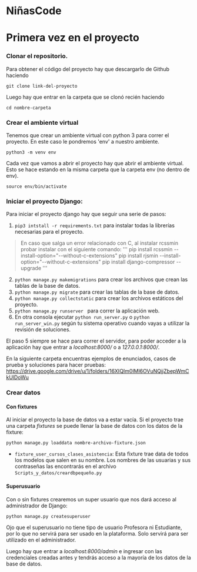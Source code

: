 # NiñasCode
# Primera vez en el proyecto

### Clonar el repositorio. 
Para obtener el código del proyecto hay que descargarlo de Github haciendo 
```
git clone link-del-proyecto
```
Luego hay que entrar en la carpeta que se clonó recién haciendo 
```
cd nombre-carpeta
```

### Crear el ambiente virtual
Tenemos que crear un ambiente virtual con python 3 para correr el proyecto.
En este caso le pondremos 'env' a nuestro ambiente. 

```
python3 -m venv env 
```

Cada vez que vamos a abrir el proyecto hay que abrir el ambiente virtual. Esto se hace estando en la misma carpeta que la carpeta env (no dentro de env).
```
source env/bin/activate
```


### Iniciar el proyecto Django: 
Para iniciar el proyecto django hay que seguir una serie de pasos: 
1. ``` pip3 intstall -r requirements.txt ``` para instalar todas la librerías necesarias para el proyecto. 
> En caso que salga un error relacionado con C, al instalar rcssmin probar instalar con el siguiente comando: 
''' 
    pip install rcssmin --install-option="--without-c-extensions"
    pip install rjsmin --install-option="--without-c-extensions"
    pip install django-compressor --upgrade
'''
2.  ```python manage.py makemigrations``` para crear los archivos que crean las tablas de la base de datos. 
3. ```python manage.py migrate```  para crear las tablas de la base de datos. 
4. ```python manage.py collectstatic``` para crear los archivos estáticos del proyecto. 
5. ```python manage.py runserver ``` para correr la aplicación web.
6. En otra consola ejecutar `python run_server.py` o `python run_server_win.py` según tu sistema operativo cuando vayas a utilizar la revisión de soluciones. 

El paso 5 siempre se hace para correr el servidor, para poder acceder a la aplicación hay que entrar a _localhost:8000/_ o a _127.0.0.1:8000/_. 

En la siguiente carpeta encuentras ejemplos de enunciados, casos de prueba y soluciones para hacer pruebas: https://drive.google.com/drive/u/1/folders/16XIQIm0lMl6OVuNQjjZbepWmCkUlDoWu


### Crear datos
#### Con fixtures
Al iniciar el proyecto la base de datos va a estar vacía. 
Si el proyecto trae una carpeta _fixtures_ se puede llenar la base de datos con los datos de la fixture: 
```
python manage.py loaddata nombre-archivo-fixture.json
```
* `fixture_user_cursos_clases_asistencia`: Esta fixture trae data de todos los modelos que salen en su nombre. Los nombres de las usuarias y sus contraseñas las encontrarás en el archivo `Scripts_y_datos/creardbpequeño.py` 

#### Superusuario
Con o sin fixtures crearemos un super usuario que nos dará acceso al administrador de Django: 
```
python manage.py createsuperuser
```

Ojo que el superusuario no tiene tipo de usuario Profesora ni Estudiante, por lo que no servirá para ser usado en la plataforma. Solo servirá para ser utilizado en el administrador. 

Luego hay que entrar a _localhost:8000/admin_ e ingresar con las credenciales creadas antes y 
tendrás acceso a la mayoría de los datos de la base de datos. 

